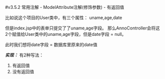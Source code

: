 #v3.5.2 常用注解 - ModelAttribute注解(修饰参数) - 有返回值

比如说这个项目的User类中，有三个属性：
uname,age,date

但是index.jsp中的表单只提交了了uname,age字段。
那么AnnoController会将这2个赋值给User类中的uname,age字段，但是date字段 = null。

此时我们想将date字段 = 数据库里原来的date值



***实现：***
有2种写法：
1. 有返回值
2. 没有返回值